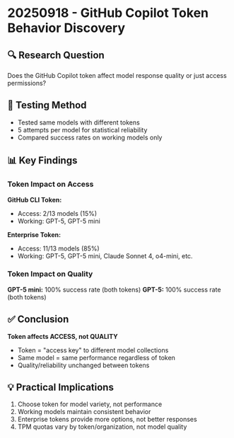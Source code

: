 # 20250918 - GitHub Copilot Token Behavior Discovery

## 🔍 Research Question
Does the GitHub Copilot token affect model response quality or just access permissions?

## 🧪 Testing Method
- Tested same models with different tokens
- 5 attempts per model for statistical reliability
- Compared success rates on working models only

## 📊 Key Findings

### Token Impact on Access
**GitHub CLI Token:**
- Access: 2/13 models (15%)
- Working: GPT-5, GPT-5 mini

**Enterprise Token:**
- Access: 11/13 models (85%)
- Working: GPT-5, GPT-5 mini, Claude Sonnet 4, o4-mini, etc.

### Token Impact on Quality
**GPT-5 mini:** 100% success rate (both tokens)
**GPT-5:** 100% success rate (both tokens)

## ✅ Conclusion
**Token affects ACCESS, not QUALITY**
- Token = "access key" to different model collections
- Same model = same performance regardless of token
- Quality/reliability unchanged between tokens

## 💡 Practical Implications
1. Choose token for model variety, not performance
2. Working models maintain consistent behavior
3. Enterprise tokens provide more options, not better responses
4. TPM quotas vary by token/organization, not model quality